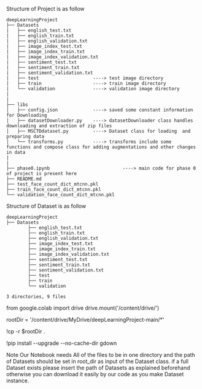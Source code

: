 
        
Structure of Project is as follow 
```
deepLearningProject
├── Datasets
|   ├── english_test.txt
|   ├── english_train.txt
|   ├── english_validation.txt
|   ├── image_index_test.txt
|   ├── image_index_train.txt
|   ├── image_index_validation.txt
|   ├── sentiment_test.txt
|   ├── sentiment_train.txt
|   ├── sentiment_validation.txt
|   ├── test                    ----> test image directory
|   ├── train                   ----> train image directory                                             
|   └── validation              ----> validation image directory
|
|
├── libs
│   ├── config.json             ----> saved some constant information for Downloading
│   ├── datasetDownloader.py    ----> datasetDownloader class handles downloading and extraction of zip files
│   ├── MSCTDdataset.py         ----> Dataset class for loading  and preparing data 
│   └── transforms.py           ----> transforms include some functions and compose class for adding augmentations and other changes in data
|
|
├── phase0.ipynb                           ----> main code for phase 0 of project is present here
├── README.md
├── test_face_count_dict_mtcnn.pkl
├── train_face_count_dict_mtcnn.pkl
└── validation_face_count_dict_mtcnn.pkl
```       


Structure of Dataset is as follow
```
deepLearningProject
├── Datasets
        ├── english_test.txt
        ├── english_train.txt
        ├── english_validation.txt
        ├── image_index_test.txt
        ├── image_index_train.txt
        ├── image_index_validation.txt
        ├── sentiment_test.txt
        ├── sentiment_train.txt
        ├── sentiment_validation.txt
        ├── test
        ├── train
        └── validation

3 directories, 9 files
```
from google.colab import drive
drive.mount('/content/drive/')

rootDir = '/content/drive/MyDrive/deepLearningProject-main/*'

!cp -r $rootDir .

!pip install --upgrade --no-cache-dir gdown 
          
Note
Our Notebook needs All of the files to be in one directory and the path of Datasets should be set in root_dir as input of the Dataset class.
if a full Dataset exists please insert the path of Datasets as explained beforehand otherwise you can download it easily by our code as you make Dataset instance.
